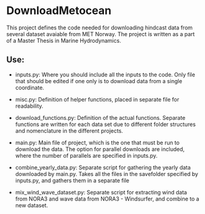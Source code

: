 # DownloadMetocean

This project defines the code needed for downloading hindcast data from several dataset avaiable from MET Norway.
The project is written as a part of a Master Thesis in Marine Hydrodynamics.
## Use:

* inputs.py: Where you should include all the inputs to the code. Only file that should be edited if one only is to download data from a single coordinate.

* misc.py: Definition of helper functions, placed in separate file for readability.

* download_functions.py: Definition of the actual functions. Separate functions are written for each data set due to different folder structures and nomenclature in the different projects.

* main.py: Main file of project, which is the one that must be run to download the data. The option for parallel downloads are included, where the number of parallels are specified in inputs.py.

* combine_yearly_data.py: Separate script for gathering the yearly data downloaded by main.py. Takes all the files in the savefolder specified by inputs.py, and gathers them in a separate file

* mix_wind_wave_dataset.py: Separate script for extracting wind data from NORA3 and wave data from NORA3 - Windsurfer, and combine to a new dataset.

